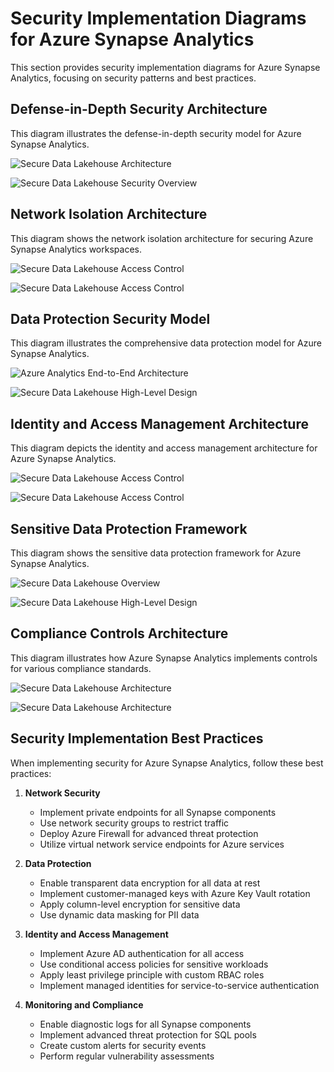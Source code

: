 # Security Implementation Diagrams for Azure Synapse Analytics

This section provides security implementation diagrams for Azure Synapse Analytics, focusing on security patterns and best practices.

## Defense-in-Depth Security Architecture

This diagram illustrates the defense-in-depth security model for Azure Synapse Analytics.

<!-- Mermaid diagram for MkDocs rendering -->
![Secure Data Lakehouse Architecture](https://learn.microsoft.com/en-us/azure/architecture/example-scenario/analytics/media/secure-data-lakehouse-architecture.svg)

<!-- Static image fallback for GitHub -->
![Secure Data Lakehouse Security Overview](https://learn.microsoft.com/en-us/azure/architecture/example-scenario/analytics/media/secure-data-lakehouse-defender-for-cloud-synopsis.png)

## Network Isolation Architecture

This diagram shows the network isolation architecture for securing Azure Synapse Analytics workspaces.

![Secure Data Lakehouse Access Control](https://learn.microsoft.com/en-us/azure/architecture/example-scenario/analytics/media/secure-data-lakehouse-access-control.svg)


<!-- Static image fallback for GitHub -->
![Secure Data Lakehouse Access Control](https://learn.microsoft.com/en-us/azure/architecture/example-scenario/analytics/media/secure-data-lakehouse-access-control.svg)

## Data Protection Security Model

This diagram illustrates the comprehensive data protection model for Azure Synapse Analytics.

<!-- Mermaid diagram for MkDocs rendering -->
![Azure Analytics End-to-End Architecture](https://learn.microsoft.com/en-us/azure/architecture/example-scenario/dataplate2e/media/azure-analytics-end-to-end.svg)


<!-- Static image fallback for GitHub -->
![Secure Data Lakehouse High-Level Design](https://learn.microsoft.com/en-us/azure/architecture/example-scenario/analytics/media/secure-data-lakehouse-high-level-design.svg)

## Identity and Access Management Architecture

This diagram depicts the identity and access management architecture for Azure Synapse Analytics.

<!-- Mermaid diagram for MkDocs rendering -->
![Secure Data Lakehouse Access Control](https://learn.microsoft.com/en-us/azure/architecture/example-scenario/analytics/media/secure-data-lakehouse-access-control.svg)

<!-- Static image fallback for GitHub -->
![Secure Data Lakehouse Access Control](https://learn.microsoft.com/en-us/azure/architecture/example-scenario/analytics/media/secure-data-lakehouse-access-control.svg)

## Sensitive Data Protection Framework

This diagram shows the sensitive data protection framework for Azure Synapse Analytics.

<!-- Mermaid diagram for MkDocs rendering -->
![Secure Data Lakehouse Overview](https://learn.microsoft.com/en-us/azure/architecture/example-scenario/analytics/media/secure-data-lakehouse-overview.png)

<!-- Static image fallback for GitHub -->
![Secure Data Lakehouse High-Level Design](https://learn.microsoft.com/en-us/azure/architecture/example-scenario/analytics/media/secure-data-lakehouse-high-level-design.svg)

## Compliance Controls Architecture

This diagram illustrates how Azure Synapse Analytics implements controls for various compliance standards.

<!-- Mermaid diagram for MkDocs rendering -->
![Secure Data Lakehouse Architecture](https://learn.microsoft.com/en-us/azure/architecture/example-scenario/analytics/media/secure-data-lakehouse-architecture.svg)

<!-- Static image fallback for GitHub -->
![Secure Data Lakehouse Architecture](https://learn.microsoft.com/en-us/azure/architecture/example-scenario/analytics/media/secure-data-lakehouse-architecture.svg)

## Security Implementation Best Practices

When implementing security for Azure Synapse Analytics, follow these best practices:

1. __Network Security__
   - Implement private endpoints for all Synapse components
   - Use network security groups to restrict traffic
   - Deploy Azure Firewall for advanced threat protection
   - Utilize virtual network service endpoints for Azure services

2. __Data Protection__
   - Enable transparent data encryption for all data at rest
   - Implement customer-managed keys with Azure Key Vault rotation
   - Apply column-level encryption for sensitive data
   - Use dynamic data masking for PII data

3. __Identity and Access Management__
   - Implement Azure AD authentication for all access
   - Use conditional access policies for sensitive workloads
   - Apply least privilege principle with custom RBAC roles
   - Implement managed identities for service-to-service authentication

4. __Monitoring and Compliance__
   - Enable diagnostic logs for all Synapse components
   - Implement advanced threat protection for SQL pools
   - Create custom alerts for security events
   - Perform regular vulnerability assessments
